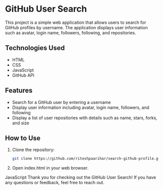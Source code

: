# GitHub User Search

This project is a simple web application that allows users to search for GitHub profiles by username. The application displays user information such as avatar, login name, followers, following, and repositories.

## Technologies Used

- HTML
- CSS
- JavaScript
- GitHub API

## Features

- Search for a GitHub user by entering a username
- Display user information including avatar, login name, followers, and following
- Display a list of user repositories with details such as name, stars, forks, and size

## How to Use

1. Clone the repository:
   ```sh
   git clone https://github.com/riteshpaarihar/search-github-profile.git
   ```
2. Open index.html in your web browser.


JavaScript Thank you for checking out the GitHub User Search! If you have any questions or feedback, feel free to reach out.

